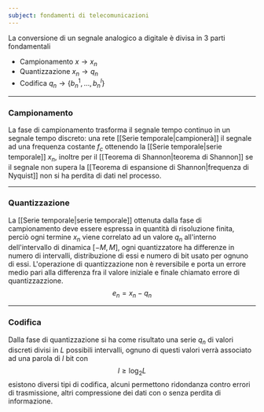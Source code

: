 ```yaml
---
subject: fondamenti di telecomunicazioni
---
```

La conversione di un segnale analogico a digitale è divisa in 3 parti fondamentali
* Campionamento $x\to x_n$
* Quantizzazione $x_n\to q_n$
* Codifica $q_n\to \left\{b_n^1,\dots,b_n^l\right\}$
---
### Campionamento
La fase di campionamento trasforma il segnale tempo continuo in un segnale tempo discreto: una rete [[Serie temporale|campionerà]] il segnale ad una frequenza costante $f_c$ ottenendo la [[Serie temporale|serie temporale]] $x_n$, inoltre per il [[Teorema di Shannon|teorema di Shannon]] se il segnale non supera la [[Teorema di espansione di Shannon|frequenza di Nyquist]] non si ha perdita di dati nel processo.

---
### Quantizzazione
La [[Serie temporale|serie temporale]] ottenuta dalla fase di campionamento deve essere espressa in quantità di risoluzione finita, perciò ogni termine $x_n$ viene correlato ad un valore $q_n$ all'interno dell'intervallo di dinamica $[-M,M]$, ogni quantizzatore ha differenze in numero di intervalli, distribuzione di essi e numero di bit usato per ognuno di essi.
L'operazione di quantizzazione non è reversibile e porta un errore medio pari alla differenza fra il valore iniziale e finale chiamato errore di quantizzazzione. 
$$
e_n=x_n-q_n
$$

---
### Codifica
Dalla fase di quantizzazione si ha come risultato una serie $q_n$ di valori discreti divisi in $L$ possibili intervalli, ognuno di questi valori verrà associato ad una parola di $l$ bit con 
$$
l\ge\log_2L
$$
esistono diversi tipi di codifica, alcuni permettono ridondanza contro errori di trasmissione, altri compressione dei dati con o senza perdita di informazione.